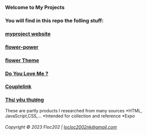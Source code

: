 ### Welcome to My Projects

### You will find in this repo the folling stuff:

### [myproject website](https://floc202.github.io/MyProjectCode/)

### [flower-power](flower-power)

### [flower Theme](flowers_theme)

### [Do You Love Me ?](doyouloveme)

### [Couplelink](couplelink)

### [Thư yêu thương](TraiTim3D)

These are partly products I researched from many sources
\*HTML, JavaScript,CSS,...
\*Intended for collection and reference
\*Expo

###### Copyright &#169; 2023 Floc202 | locloc2002nk@gmail.com
